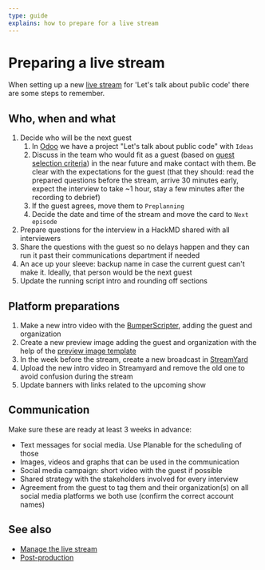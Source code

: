 ```yaml
---
type: guide
explains: how to prepare for a live stream
---
```


# Preparing a live stream

When setting up a new [live stream](index.md) for 'Let's talk about public code' there are some steps to remember.

## Who, when and what

1. Decide who will be the next guest
   1. In [Odoo](../tool-management/odoo.md) we have a project "Let's talk about public code" with `Ideas`
   2. Discuss in the team who would fit as a guest (based on [guest selection criteria](index.md#guest-selection-criteria)) in the near future and make contact with them. Be clear with the expectations for the guest (that they should: read the prepared questions before the stream, arrive 30 minutes early, expect the interview to take ~1 hour, stay a few minutes after the recording to debrief)
   3. If the guest agrees, move them to `Preplanning`
   4. Decide the date and time of the stream and move the card to `Next episode`
2. Prepare questions for the interview in a HackMD shared with all interviewers
3. Share the questions with the guest so no delays happen and they can run it past their communications department if needed
4. An ace up your sleeve: backup name in case the current guest can't make it. Ideally, that person would be the next guest
5. Update the running script intro and rounding off sections

## Platform preparations

1. Make a new intro video with the [BumperScripter](https://github.com/publiccodenet/bumperscripter), adding the guest and organization
2. Create a new preview image adding the guest and organization with the help of the [preview image template](preview-image.svg)
3. In the week before the stream, create a new broadcast in [StreamYard](../tool-management/streamyard.md)
4. Upload the new intro video in Streamyard and remove the old one to avoid confusion during the stream
5. Update banners with links related to the upcoming show

## Communication

Make sure these are ready at least 3 weeks in advance:

* Text messages for social media. Use Planable for the scheduling of those
* Images, videos and graphs that can be used in the communication
* Social media campaign: short video with the guest if possible
* Shared strategy with the stakeholders involved for every interview
* Agreement from the guest to tag them and their organization(s) on all social media platforms we both use (confirm the correct account names)

## See also

* [Manage the live stream](manage-live-stream.md)
* [Post-production](post-production.md)

